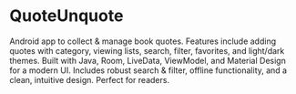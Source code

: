 # QuoteUnquote
Android app to collect &amp; manage book quotes. Features include adding quotes with category, viewing lists, search, filter, favorites, and light/dark themes. Built with Java, Room, LiveData, ViewModel, and Material Design for a modern UI. Includes robust search &amp; filter, offline functionality, and a clean, intuitive design. Perfect for readers.
